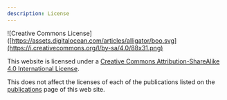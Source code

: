 ```yaml
---
description: License
---
```


![Creative Commons License]([https://assets.digitalocean.com/articles/alligator/boo.svg](https://i.creativecommons.org/l/by-sa/4.0/88x31.png)

This website is licensed under a [Creative Commons
Attribution-ShareAlike 4.0 International License](
href="http://creativecommons.org/licenses/by-sa/4.0).

This does not affect the licenses of each of the publications listed on the [publications](/publications) page of this web site.
